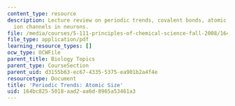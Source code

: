 ```yaml
---
content_type: resource
description: Lecture review on periodic trends, covalent bonds, atomic size, and sodium
  ion channels in neurons.
file: /media/courses/5-111-principles-of-chemical-science-fall-2008/164bc8255018aad2aa6d8965a53461a3_bioex_lect10.pdf
file_type: application/pdf
learning_resource_types: []
ocw_type: OCWFile
parent_title: Biology Topics
parent_type: CourseSection
parent_uid: d3155b63-ec67-4335-5375-ea901b2a4f4e
resourcetype: Document
title: 'Periodic Trends: Atomic Size'
uid: 164bc825-5018-aad2-aa6d-8965a53461a3
---
```

